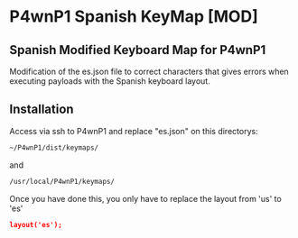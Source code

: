 # P4wnP1 Spanish KeyMap [MOD]
## Spanish Modified Keyboard Map for P4wnP1


Modification of the es.json file to correct characters that gives errors when executing payloads with the Spanish keyboard layout.

## Installation

Access via ssh to P4wnP1 and replace "es.json" on this directorys:

```sh
~/P4wnP1/dist/keymaps/
```
and
```sh
/usr/local/P4wnP1/keymaps/
```

Once you have done this, you only have to replace the layout from 'us' to 'es'

```json
layout('es');
```
